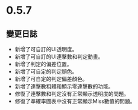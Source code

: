 # 0.5.7

## 變更日誌

- 新增了可自訂的UI透明度。
- 新增了可自訂的UI連擊數和判定動畫。
- 新增了判定的偏差位置。
- 新增了可自定的判定顏色。
- 新增了可自定的判定偏差顏色。
- 新增了連擊數粗體和顯示零連擊數的功能。
- 修復了連擊數和判定沒有正常顯示透明度的問題。
- 修復了準確率圖表中沒有正常顯示Miss數值的問題。
